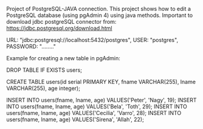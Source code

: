 Project of PostgreSQL-JAVA connection. This project shows how to edit a PostgreSQL database (using pgAdmin 4) using java methods. 
Important to download jdbc postgreSQL connector from: https://jdbc.postgresql.org/download.html

URL: "jdbc:postgresql://localhost:5432/postgres", 
USER: "postgres", 
PASSWORD: "........"

Example for creating a new table in pgAdmin: 

DROP TABLE IF EXISTS users;

CREATE TABLE users(id serial PRIMARY KEY, fname VARCHAR(255), lname VARCHAR(255), age integer);

INSERT INTO users(fname, lname, age) VALUES('Peter', 'Nagy', 19);
INSERT INTO users(fname, lname, age) VALUES('Bela', 'Toth', 29);
INSERT INTO users(fname, lname, age) VALUES('Cecilia', 'Varro', 28);
INSERT INTO users(fname, lname, age) VALUES('Sirena', 'Allah', 22);
